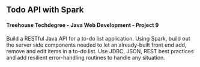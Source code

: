 ## Todo API with Spark
#### Treehouse Techdegree - Java Web Development - Project 9
Build a RESTful Java API for a to-do list application. Using Spark, build out the server side components needed to let an already-built front end add, remove and edit items in a to-do list. Use JDBC, JSON, REST best practices and add resilient error-handling routines to handle any situation.
